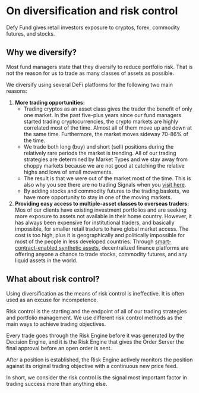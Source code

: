 # On diversification and risk control

Defy Fund gives retail investors exposure to cryptos, forex, commodity futures, and stocks.

## Why we diversify?

Most fund managers state that they diversify to reduce portfolio risk. That is not the reason for us to trade as many classes of assets as possible. 

We diversify using several DeFi platforms for the following two main reasons:

1. **More trading opportunities:** 
   * Trading cryptos as an asset class gives the trader the benefit of only one market. In the past five-plus years since our fund managers started trading cryptocurrencies, the crypto markets are highly correlated most of the time. Almost all of them move up and down at the same time. Furthermore, the market moves sideway 70-86% of the time. 
   * We trade both long \(buy\) and short \(sell\) positions during the relatively rare periods the market is trending. All of our trading strategies are determined by Market Types and we stay away from choppy markets because we are not good at catching the relative highs and lows of small movements. 
   * The result is that we were out of the market most of the time. This is also why you see there are no trading Signals when you [visit here](https://iob.fund/signals/more). 
   * By adding stocks and commodity futures to the trading baskets, we have more opportunity to stay in one of the moving markets.    
2. **Providing easy access to multiple-asset classes to overseas traders:** Mos of our clients have existing investment portfolios and are seeking more exposure to assets not available in their home country. However, it has always been expensive for institutional traders, and basically impossible, for smaller retail traders to have global market access. The cost is too high, plus it is geographically and politically impossible for most of the people in less developed countries. Through [smart-contract-enabled synthetic assets](https://docs.iob.fi/getting-started/faq#defi), decentralized finance platforms are offering anyone a chance to trade stocks, commodity futures, and any liquid assets in the world. 

## What about risk control?

Using diversification as the means of risk control is ineffective. It is often used as an excuse for incompetence. 

Risk control is the starting and the endpoint of all of our trading strategies and portfolio management. We use different risk control methods as the main ways to achieve trading objectives. 

Every trade goes through the Risk Engine before it was generated by the Decision Engine, and it is the Risk Engine that gives the Order Server the final approval before an open order is sent. 

After a position is established, the Risk Engine actively monitors the position against its original trading objective with a continuous new price feed.

In short, we consider the risk control is the signal most important factor in trading success more than anything else.

 


